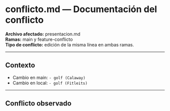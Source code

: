 # conflicto.md — Documentación del conflicto

**Archivo afectado:** presentacion.md  
**Ramas:** main y feature-conflicto  
**Tipo de conflicto:** edición de la misma línea en ambas ramas.

---

## Contexto
- Cambio en main: `- golf (Calaway)`  
- Cambio en local: `- golf (Fitleits)`

---

## Conflicto observado

